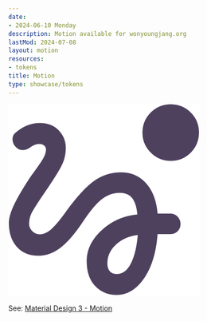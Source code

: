 ```yaml
---
date:
- 2024-06-10 Monday
description: Motion available for wonyoungjang.org
lastMod: 2024-07-08
layout: motion
resources:
- tokens
title: Motion
type: showcase/tokens
---
```

![tokens-motion.png](/assets/tokens-motion_1719437088987_0.png)

See: [Material Design 3 - Motion](https://m3.material.io/styles/motion/overview)
